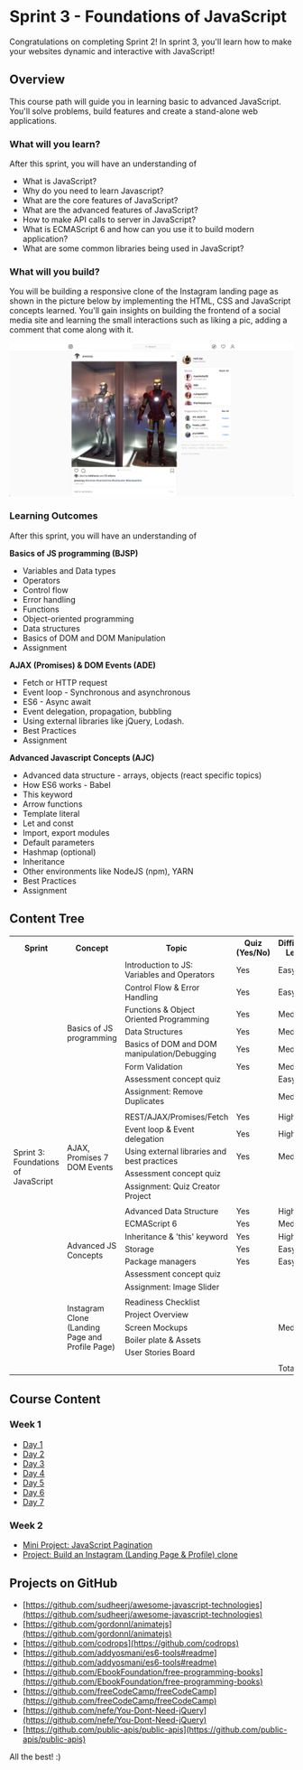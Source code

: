 
# Sprint 3 - Foundations of JavaScript
Congratulations on completing Sprint 2!  In sprint 3, you'll learn how to make your websites dynamic and interactive with JavaScript!

## Overview

This course path will guide you in learning basic to advanced JavaScript. You'll solve problems, build features and create a stand-alone web applications.

### What will you learn?

After this sprint, you will have an understanding of
- What is JavaScript?
- Why do you need to learn Javascript?
- What are the core features of JavaScript?
- What are the advanced features of JavaScript?
- How to make API calls to server in JavaScript?
- What is ECMAScript 6 and how can you use it to build modern application?
- What are some common libraries being used in JavaScript?

### What will you build?
You will be building a responsive clone of the Instagram landing page as shown in the picture below by implementing the HTML, CSS and JavaScript concepts learned. You'll gain insights on building the frontend of a social media site and learning the small interactions such as liking a pic, adding a comment that come along with it.

![Instagram Clone](week_2/insta.png)


### Learning Outcomes
After this sprint, you will have an understanding of

**Basics of JS programming (BJSP)**
 - Variables and Data types
 - Operators
 - Control flow
 - Error handling
 - Functions
 - Object-oriented programming
 - Data structures
 - Basics of DOM and DOM Manipulation
 - Assignment

 **AJAX (Promises) & DOM Events (ADE)**
 - Fetch or HTTP request
 - Event loop - Synchronous and asynchronous
 - ES6 - Async await
 - Event delegation, propagation, bubbling
 - Using external libraries like jQuery, Lodash.
 - Best Practices
 - Assignment

**Advanced Javascript Concepts (AJC)**
 - Advanced data structure - arrays, objects (react specific topics)
 - How ES6 works - Babel
 - This keyword
 - Arrow functions
 - Template literal
 - Let and const
 - Import, export modules
 - Default parameters
 - Hashmap (optional)
 - Inheritance
 - Other environments like NodeJS (npm), YARN
 - Best Practices
 - Assignment


## Content Tree

<table>
  <tr>
    <th>Sprint</th>
    <th>Concept</th>
    <th>Topic</th>
    <th>Quiz (Yes/No)</th>
    <th>Difficulty Level</th>
    <th>Estimated Time</th>
  </tr>
  <tr>
    <td rowspan="32">Sprint 3: Foundations of JavaScript</td>
    <td rowspan="8">Basics of JS programming</td>
    <td>Introduction to JS: Variables and Operators</td>
    <td>Yes</td>
    <td>Easy</td>
    <td>1 hour</td>
  </tr>
  <tr>
    <td>Control Flow &amp; Error Handling</td>
    <td>Yes</td>
    <td>Easy</td>
    <td>2 hours</td>
  </tr>
  <tr>
    <td>Functions &amp; Object Oriented Programming</td>
    <td>Yes</td>
    <td>Medium</td>
    <td>2 hours</td>
  </tr>
  <tr>
    <td>Data Structures</td>
    <td>Yes</td>
    <td>Medium</td>
    <td>2 hours</td>
  </tr>
  <tr>
    <td>Basics of DOM and DOM manipulation/Debugging</td>
    <td>Yes</td>
    <td>Medium</td>
    <td>3 hours</td>
  </tr>
  <tr>
    <td>Form Validation</td>
    <td>Yes</td>
    <td>Medium</td>
    <td>1 hour</td>
  </tr>
  <tr>
    <td>Assessment concept quiz</td>
    <td></td>
    <td>Easy</td>
    <td>20 min</td>
  </tr>
  <tr>
    <td>Assignment: Remove Duplicates</td>
    <td></td>
    <td>Medium</td>
    <td>1 hour</td>
  </tr>
  <tr>
    <td colspan="5"></td>
  </tr>
  <tr>
    <td rowspan="6">AJAX, Promises 7 DOM Events</td>
    <td>REST/AJAX/Promises/Fetch</td>
    <td>Yes</td>
    <td>High</td>
    <td>3 hour</td>
  </tr>
  <tr>
    <td>Event loop &amp; Event delegation</td>
    <td>Yes</td>
    <td>High</td>
    <td>1 hour</td>
  </tr>
  <tr>
    <td>Using external libraries and best practices</td>
    <td>Yes</td>
    <td>Medium</td>
    <td>1 hour</td>
  </tr>
  <tr>
    <td>Assessment concept quiz</td>
    <td></td>
    <td></td>
    <td>20 min</td>
  </tr>
  <tr>
    <td>Assignment: Quiz Creator Project</td>
    <td></td>
    <td></td>
    <td>2 hour</td>
  </tr>
  <tr>
    <td colspan="5"></td>
  </tr>
  <tr>
    <td rowspan="8">Advanced JS Concepts</td>
    <td>Advanced Data Structure</td>
    <td>Yes</td>
    <td>High</td>
    <td>1 hour</td>
  </tr>
  <tr>
    <td>ECMAScript 6</td>
    <td>Yes</td>
    <td>Medium</td>
    <td>3 hour</td>
  </tr>
  <tr>
    <td>Inheritance &amp; 'this' keyword</td>
    <td>Yes</td>
    <td>High</td>
    <td>1 hour</td>
  </tr>
  <tr>
    <td>Storage</td>
    <td>Yes</td>
    <td>Easy</td>
    <td>1 hour</td>
  </tr>
  <tr>
    <td>Package managers</td>
    <td>Yes</td>
    <td>Easy</td>
    <td>1 hour</td>
  </tr>
  <tr>
    <td>Assessment concept quiz</td>
    <td></td>
    <td></td>
    <td>20 min</td>
  </tr>
  <tr>
    <td>Assignment: Image Slider</td>
    <td></td>
    <td></td>
    <td>2 hour</td>
  </tr>
  <tr>
    <td colspan="5"></td>
  </tr>
  <tr>
    <td rowspan="5">Instagram Clone (Landing Page and Profile Page)</td>
    <td>Readiness Checklist</td>
    <td rowspan="5"></td>
    <td rowspan="5">Medium</td>
    <td rowspan="5">30 hours</td>
  </tr>
  <tr>
    <td>Project Overview</td>
  </tr>
  <tr>
    <td>Screen Mockups</td>
  </tr>
  <tr>
    <td>Boiler plate &amp; Assets</td>
  </tr>
  <tr>
    <td>User Stories Board</td>
  </tr>
  <tr>
    <td colspan="5"></td>
  </tr>
  <tr>
    <td colspan="3"></td>
    <td>Total</td>
    <td>68 hours</td>
  </tr>
</table>


## Course Content
### Week 1
- [Day 1](week_1/day_1.md)
- [Day 2](week_1/day_2.md)
- [Day 3](week_1/day_3.md)
- [Day 4](week_1/day_4.md)
- [Day 5](week_1/day_5.md)
- [Day 6](week_1/day_6.md)
- [Day 7](week_1/day_7.md)

### Week 2
- [Mini Project: JavaScript Pagination](week_2/mini_project.md)
- [Project: Build an Instagram (Landing Page & Profile) clone](week_2/project.md)


## Projects on GitHub
- [https://github.com/sudheerj/awesome-javascript-technologies](https://github.com/sudheerj/awesome-javascript-technologies)
- [https://github.com/gordonnl/animatejs](https://github.com/gordonnl/animatejs)
- [https://github.com/codrops](https://github.com/codrops)
- [https://github.com/addyosmani/es6-tools#readme](https://github.com/addyosmani/es6-tools#readme)
- [https://github.com/EbookFoundation/free-programming-books](https://github.com/EbookFoundation/free-programming-books)
- [https://github.com/freeCodeCamp/freeCodeCamp](https://github.com/freeCodeCamp/freeCodeCamp)
- [https://github.com/nefe/You-Dont-Need-jQuery](https://github.com/nefe/You-Dont-Need-jQuery)
- [https://github.com/public-apis/public-apis](https://github.com/public-apis/public-apis)

All the best! :)
